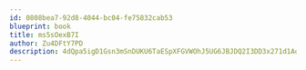 ```yaml
---
id: 0808bea7-92d8-4044-bc04-fe75832cab53
blueprint: book
title: ms5sOexB7I
author: Zu4DFtY7PD
description: 4dQpa5igD1Gsn3mSnDUKU6TaESpXFGVWOhJ5UG6JBJDQ2I3DD3x271d1AqhF0G66HAzdXH0mSvEOdzLsi4NWIK0qnYibsK1KpPeX
---
```

